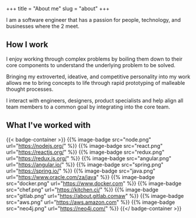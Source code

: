 +++
title = "About me"
slug = "about"
+++

I am a software engineer that has a passion for people, technology, and businesses where the 2 meet. 

## How I work

I enjoy working through complex problems by boiling them down to their core components to understand the underlying problem to be solved.

Bringing my extroverted, ideative, and competitive personality into my work allows me to bring concepts to life through rapid prototyping of malleable thought processes.

I interact with engineers, designers, product specialists and help align all team members to a common goal by integrating into the core team.


## What I've worked with

{{< badge-container >}}
  {{% image-badge src="node.png" url="https://nodejs.org/" %}}
  {{% image-badge src="react.png" url="https://reactjs.org/" %}}
  {{% image-badge src="redux.png" url="https://redux.js.org/" %}}
  {{% image-badge src="angular.png" url="https://angular.io/" %}}
  {{% image-badge src="spring.png" url="https://spring.io/" %}}
  {{% image-badge src="java.png" url="https://www.oracle.com/za/java" %}}
  {{% image-badge src="docker.png" url="https://www.docker.com" %}}
  {{% image-badge src="chef.png" url="https://kitchen.ci/" %}}
  {{% image-badge src="gitlab.png" url="https://about.gitlab.comaw" %}}
  {{% image-badge src="aws.png" url="https://aws.amazon.com" %}}
  {{% image-badge src="neo4j.png" url="https://neo4j.com/" %}}
{{</ badge-container >}}